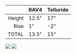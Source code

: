 || RAV4 | Telluride
---:| --- | ---
Height | 12.5" | 17"
Rise | 1" | -2"
TOTAL | 13.5" | 15"

![][height]
![][rise]

[height]: height.jpg
[rise]: rise.jpg
[drop]: drop.jpg
